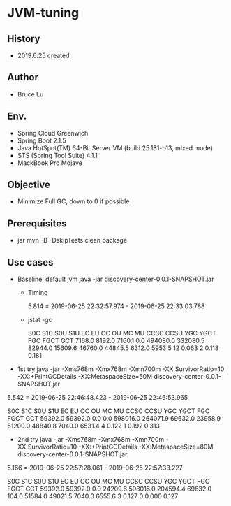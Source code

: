 # JVM-tuning

## History

- 2019.6.25 created

## Author

- Bruce Lu

## Env.

- Spring Cloud Greenwich
- Spring Boot 2.1.5
- Java HotSpot(TM) 64-Bit Server VM (build 25.181-b13, mixed mode)
- STS (Spring Tool Suite) 4.1.1
- MackBook Pro Mojave

## Objective

- Minimize Full GC, down to 0 if possible

## Prerequisites

- jar
mvn -B -DskipTests clean package


## Use cases

- Baseline: default jvm
java -jar discovery-center-0.0.1-SNAPSHOT.jar

	- Timing
		
		5.814 = 2019-06-25 22:32:57.974 - 2019-06-25 22:33:03.788

	- jstat -gc 

		 S0C    S1C    S0U    S1U      EC       EU        OC         OU       MC     MU    CCSC   CCSU   YGC     YGCT    FGC    FGCT     GCT
		7168.0 8192.0 7160.1  0.0   494080.0 332080.5  82944.0    15609.6   46760.0 44845.5 6312.0 5953.5     12    0.063   2      0.118    0.181



- 1st try
java -jar -Xms768m -Xmx768m -Xmn700m  -XX:SurvivorRatio=10 -XX:+PrintGCDetails  -XX:MetaspaceSize=50M discovery-center-0.0.1-SNAPSHOT.jar

5.542 = 2019-06-25 22:46:48.423 - 2019-06-25 22:46:53.965

S0C    S1C    S0U    S1U      EC       EU        OC         OU       MC     MU    CCSC   CCSU   YGC     YGCT    FGC    FGCT     GCT
59392.0 59392.0  0.0    0.0   598016.0 264071.9  69632.0    23958.9   51200.0 48840.8 7040.0 6531.4      4    0.122   1      0.192    0.313

- 2nd try
java -jar -Xms768m -Xmx768m -Xmn700m  -XX:SurvivorRatio=10 -XX:+PrintGCDetails  -XX:MetaspaceSize=80M discovery-center-0.0.1-SNAPSHOT.jar

5.166 = 2019-06-25 22:57:28.061 - 2019-06-25 22:57:33.227

S0C    S1C    S0U    S1U      EC       EU        OC         OU       MC     MU    CCSC   CCSU   YGC     YGCT    FGC    FGCT     GCT
59392.0 59392.0  0.0   24209.6 598016.0 204594.4  69632.0     104.0    51584.0 49021.5 7040.0 6555.6      3    0.127   0      0.000    0.127


